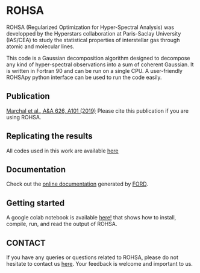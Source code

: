 # ROHSA

ROHSA (Regularized Optimization for Hyper-Spectral Analysis) was developped by the Hyperstars collaboration at Paris-Saclay University (IAS/CEA) to study the statistical properties of interstellar gas through atomic and molecular lines.

This code is a Gaussian decomposition algorithm designed to decompose any kind of hyper-spectral observations into a sum of coherent Gaussian. It is written in Fortran 90 and can be run on a single CPU. A user-friendly ROHSApy python interface can be used to run the code easily.

## Publication
[Marchal et al., A&A 626, A101 (2019)](https://ui.adsabs.harvard.edu/abs/2019A%26A...626A.101M/abstract)
Please cite this publication if you are using ROHSA. 

## Replicating the results
All codes used in this work are available [here](https://github.com/antoinemarchal/ROHSA/tree/master/publication)

## Documentation
Check out the [online documentation](https://antoinemarchal.github.io/ROHSA/index.html) generated by [FORD](https://github.com/cmacmackin/ford).

## Getting started
A google colab notebook is available [here!](https://github.com/antoinemarchal/ROHSA/blob/master/ROHSApy.ipynb) that shows how to install, compile, run, and read the output of ROHSA. 

## CONTACT 
If you have any queries or questions related to ROHSA, please do not hesitate to contact us [here](amarchal@cita.utoronto.ca). Your feedback is welcome and important to us. 


